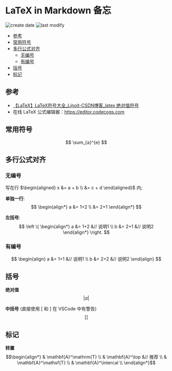 LaTeX in Markdown 备忘
===
<!--START_SECTION:badge-->

![create date](https://img.shields.io/static/v1?label=create%20date&message=2022-04-xx&label_color=gray&color=lightsteelblue&style=flat-square)
![last modify](https://img.shields.io/static/v1?label=last%20modify&message=2025-08-22%2003%3A35%3A56&label_color=gray&color=thistle&style=flat-square)

<!--END_SECTION:badge-->
<!--info
top: false
draft: false
hidden: false
tag: [tools]
-->

<!--START_SECTION:toc-->
- [参考](#参考)
- [常用符号](#常用符号)
- [多行公式对齐](#多行公式对齐)
    - [无编号](#无编号)
    - [有编号](#有编号)
- [括号](#括号)
- [标记](#标记)
<!--END_SECTION:toc-->

## 参考
- [【LaTeX】LaTeX符号大全_Ljnoit-CSDN博客_latex 绝对值符号](https://blog.csdn.net/ljnoit/article/details/104264753)
- 在线 LaTeX 公式编辑器：https://editor.codecogs.com


## 常用符号

$$
    \sum_{a}^{e}
$$


## 多行公式对齐

### 无编号

写在行 $\begin{aligned} x &= a + b \\  &= c + d \end{aligned}$ 内;

**单独一行**: 
$$
\begin{align*}
 a &= 1+2 \\ 
   &= 2+1
\end{align*}
$$

**左括号**:
$$
\left \{
    \begin{align*}
    a &= 1+2 &// 说明1  \\ 
    b &= 2+1 &// 说明2
    \end{align*}
\right.
$$

### 有编号

$$
\begin{align}
 a &= 1+1 &// 说明1 \\ 
 b &= 2+2 &// 说明2
\end{align}
$$


## 括号

**绝对值**
$$
\left | a \right |
$$

**中括号** (直接使用 \[ 和 \] 在 VSCode 中有警告)
$$
\lbrack \rbrack
$$


## 标记

**转置**
$$\begin{align*}
& \mathbf{A}^\mathrm{T}                 \\
& \mathbf{A}^\top           &// 推荐     \\
& \mathbf{A}^\mathsf{T}                 \\
& \mathbf{A}^\intercal                  \\
\end{align*}$$
